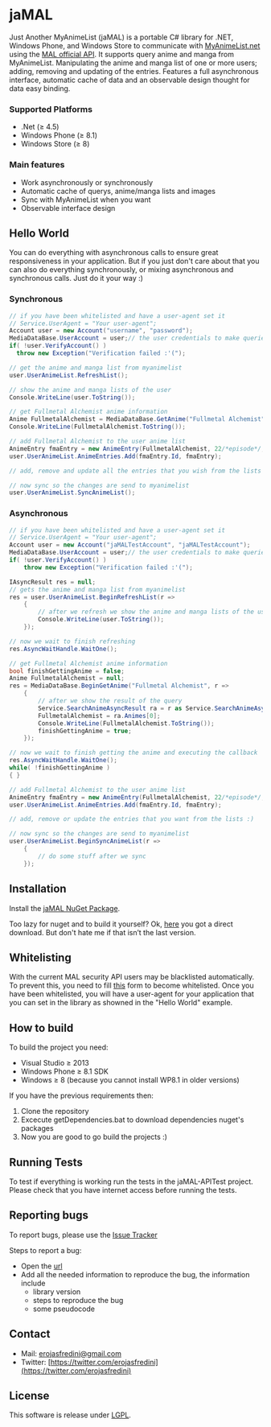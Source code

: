 # jaMAL
Just Another MyAnimeList (jaMAL) is a portable C# library for .NET, Windows Phone, and Windows Store to communicate with [MyAnimeList.net](http://myanimelist.net/) using the [MAL official API](http://myanimelist.net/modules.php?go=api). It supports query anime and manga from MyAnimeList. Manipulating the anime and manga list of one or more users; adding, removing and updating of the entries. Features a full asynchronous interface, automatic cache of data and an observable design thought for data easy binding.

### Supported Platforms

* .Net (≥ 4.5)
* Windows Phone (≥ 8.1)
* Windows Store (≥ 8)

### Main features

* Work asynchronously or synchronously
* Automatic cache of querys, anime/manga lists and images
* Sync with MyAnimeList when you want
* Observable interface design

## Hello World
You can do everything with asynchronous calls to ensure great responsiveness in your application. But if you just don't care about that you can also do everything synchronously, or mixing asynchronous and synchronous calls. Just do it your way :)

### Synchronous
```C#
// if you have been whitelisted and have a user-agent set it
// Service.UserAgent = "Your user-agent";
Account user = new Account("username", "password");
MediaDataBase.UserAccount = user;// the user credentials to make queries
if( !user.VerifyAccount() )
  throw new Exception("Verification failed :'(");

// get the anime and manga list from myanimelist
user.UserAnimeList.RefreshList();

// show the anime and manga lists of the user
Console.WriteLine(user.ToString());

// get Fullmetal Alchemist anime information
Anime FullmetalAlchemist = MediaDataBase.GetAnime("Fullmetal Alchemist");
Console.WriteLine(FullmetalAlchemist.ToString());

// add Fullmetal Alchemist to the user anime list
AnimeEntry fmaEntry = new AnimeEntry(FullmetalAlchemist, 22/*episode*/, MediaEntry.EntryStatus.Currently);
user.UserAnimeList.AnimeEntries.Add(fmaEntry.Id, fmaEntry);

// add, remove and update all the entries that you wish from the lists :)

// now sync so the changes are send to myanimelist
user.UserAnimeList.SyncAnimeList();
```

### Asynchronous
```C#
// if you have been whitelisted and have a user-agent set it
// Service.UserAgent = "Your user-agent";
Account user = new Account("jaMALTestAccount", "jaMALTestAccount");
MediaDataBase.UserAccount = user;// the user credentials to make queries
if( !user.VerifyAccount() )
    throw new Exception("Verification failed :'(");

IAsyncResult res = null;
// gets the anime and manga list from myanimelist
res = user.UserAnimeList.BeginRefreshList(r =>
    {
        // after we refresh we show the anime and manga lists of the user
        Console.WriteLine(user.ToString());
    });

// now we wait to finish refreshing
res.AsyncWaitHandle.WaitOne();

// get Fullmetal Alchemist anime information
bool finishGettingAnime = false;
Anime FullmetalAlchemist = null;
res = MediaDataBase.BeginGetAnime("Fullmetal Alchemist", r =>
    {
        // after we show the result of the query
        Service.SearchAnimeAsyncResult ra = r as Service.SearchAnimeAsyncResult;
        FullmetalAlchemist = ra.Animes[0];
        Console.WriteLine(FullmetalAlchemist.ToString());
        finishGettingAnime = true;
    });

// now we wait to finish getting the anime and executing the callback
res.AsyncWaitHandle.WaitOne();
while( !finishGettingAnime )
{ }

// add Fullmetal Alchemist to the user anime list
AnimeEntry fmaEntry = new AnimeEntry(FullmetalAlchemist, 22/*episode*/, MediaEntry.EntryStatus.Currently);
user.UserAnimeList.AnimeEntries.Add(fmaEntry.Id, fmaEntry);

// add, remove or update the entries that you want from the lists :)

// now sync so the changes are send to myanimelist
user.UserAnimeList.BeginSyncAnimeList(r =>
    {
        // do some stuff after we sync
    });
```

## Installation
Install the [jaMAL NuGet Package](https://www.nuget.org/packages/jaMAL/).

Too lazy for nuget and to build it yourself? Ok, [here](http://1drv.ms/1LoPHyE) you got a direct download. But don't hate me if that isn’t the last version.

## Whitelisting
With the current MAL security API users may be blacklisted automatically. To prevent this, you need to fill [this](https://atomiconline.wufoo.com/forms/mal-api-usage-notification/) form to become whitelisted. Once you have been whitelisted, you will have a user-agent for your application that you can set in the library as showned in the "Hello World" example.

## How to build
To build the project you need:
* Visual Studio ≥ 2013
* Windows Phone ≥ 8.1 SDK
* Windows ≥ 8 (because you cannot install WP8.1 in older versions)

If you have the previous requirements then:

1.  Clone the repository
2.  Excecute getDependencies.bat to download dependencies nuget's packages
3.  Now you are good to go build the projects :)

## Running Tests
To test if everything is working run the tests in the jaMAL-APITest project. Please check that you have internet access before running the tests.

## Reporting bugs
To report bugs, please use the [Issue Tracker](https://github.com/bobxiv/jaMAL/issues)

Steps to report a bug:
* Open the [url](https://github.com/bobxiv/jaMAL/issues/new)
* Add all the needed information to reproduce the bug, the information include
    * library version
    * steps to reproduce the bug
    * some pseudocode

## Contact

* Mail: erojasfredini@gmail.com
* Twitter: [https://twitter.com/erojasfredini](https://twitter.com/erojasfredini)

## License
This software is release under [LGPL](http://www.gnu.org/licenses/lgpl.html).
